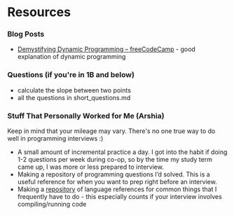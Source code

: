 # Resources

### Blog Posts
* [Demystifying Dynamic Programming – freeCodeCamp](https://medium.freecodecamp.org/demystifying-dynamic-programming-3efafb8d4296) - good explanation of dynamic programming

### Questions (if you're in 1B and below)
* calculate the slope between two points
* all the questions in short_questions.md


### Stuff That Personally Worked for Me (Arshia)

Keep in mind that your mileage may vary. There's no one true way to do well in programming interviews :)

* A small amount of incremental practice a day. I got into the habit if doing 1-2 questions per week during co-op, so by the time my study term came up, I was more or less prepared to interview.
* Making a repository of programming questions I’d solved. This is a useful reference for when you want to prep right before an interview.
* Making a [repository](https://github.com/arshiamufti/quick-language-references) of language references for common things that I frequently have to do - this especially counts if your interview involves compiling/running code
